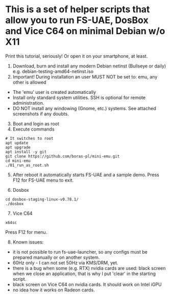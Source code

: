 # This is a set of helper scripts that allow you to run FS-UAE, DosBox and Vice C64 on minimal Debian w/o X11
Print this tutorial, seriously! Or open it on your smartphone, at least.

1. Download, burn and install any modern Debian netinst (Bullseye or daily) e.g. debian-testing-amd64-netinst.iso
2. Important! During installation an user MUST NOT be set to: emu, any other is allowed
- The 'emu' user is created automatically
- Install only standard system utilities. SSH is optional for remote administration.
- DO NOT install any windowing (Gnome, etc.) systems.
See attached screenshots if any doubts.
3. Boot and login as root
4. Execute commands
```
# It switches to root
apt update
apt upgrade
apt install -y git
git clone https://github.com/boras-pl/mini-emu.git
cd mini-emu
./01_run_as_root.sh
```
5. After reboot it automatically starts FS-UAE and a sample demo. Press F12 for FS-UAE menu to exit.

6. Dosbox
```
cd dosbox-staging-linux-v0.78.1/
./dosbox
```
7. Vice C64
```
x64sc
```
Press F12 for menu.

8. Known issues:
- it is not possible to run fs-uae-launcher, so any configs must be prepared manually or on another system.
- 60Hz only - I can not set 50Hz via KMS/DRM, yet.
- there is a bug when some (e.g. RTX) nvidia cards are used: black screen when we close an application, that is why I put 'clear' in the starting script.
- black screen on Vice C64 on nvidia cards. It should work on Intel iGPU
- no idea how it works on Radeon cards.
